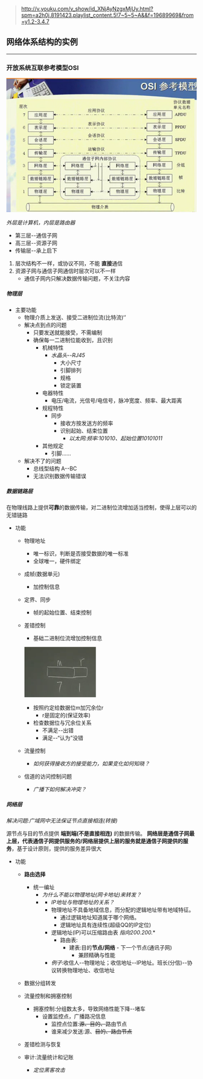 >http://v.youku.com/v_show/id_XNjAyNzgxMjUy.html?spm=a2h0j.8191423.playlist_content.5!7~5~5~A&&f=19689969&from=y1.2-3.4.7

## 网络体系结构的实例

---

### 开放系统互联参考模型OSI

![开房系统互联参考模型](assets/markdown-img-paste-20170807214845941.png)

*外层是计算机，内层是路由器*
- 第三层--通信子网
- 高三层--资源子网
- 传输层--承上启下

1. 层次结构不一样，或协议不同，不能 **直接**通信
2. 资源子网与通信子网通信时层次可以不一样
    - 通信子网内只解决数据传输问题，不关注内容

##### 物理层
- 主要功能
  - 物理介质上发送、接受二进制位流(比特流)‘’
  - 解决点到点的问题
    - 只要发送就能接受，不需编制
    - 确保每一二进制位能收到，且识别
      - 机械特性
        - *水晶头--RJ45*
          - 大小尺寸
          - 引脚排列
          - 规格
          - 锁定装置
      - 电器特性
        - 电压/电流，光信号/电信号，脉冲宽度、频率、最大距离
      - 规程特性
        - 同步
          - 接收方按发送方的频率
          - 识别起始、结束位置
            - *以太网:频率:101010、起始位置10101011*
      - 其他规定
        - 引脚……
  - 解决不了的问题
    - 总线型结构 A--BC
    - 无法识别数据传输错误

##### 数据链路层
在物理线路上提供**可靠**的数据传输，对二进制位流增加适当控制，使得上层可以的无错链路
- 功能
  - 物理地址
    - 唯一标识，判断是否接受数据的唯一标准
    - 全球唯一，硬件绑定
  - 成帧(数据单元)
    - 加控制信息
  - 定界、同步
    - 帧的起始位置、结束控制
  - 差错控制
    - 基础二进制位流增加控制信息

    ![](assets/markdown-img-paste-20170807230736767.png)

      - 按照约定给数据位m加冗余位r
        - r是固定的(保证效率)
      - 检查数据位与冗余位关系
        - 不满足--出错
        - 满足--“认为”没错
  - 流量控制
    - *如何获得接收方的接受能力，如果变化如何知晓？*
  - 信道的访问控制问题
    - *广播下如何解决冲突？*

##### 网络层
*解决问题:广域网中无法保证节点直接相连(转接)*

源节点与目的节点提供 **端到端(不是直接相连)** 的数据传输。
**网络层是通信子网最上层，代表通信子网提供服务的/网络层提供上层的服务就是通信子网提供的服务**，基于设计原则，提供的服务差异很大
- 功能
  - **路由选择**
    - 统一编址
      - *为什么不能以物理地址(网卡地址)来转发？*
      - - *IP地址与物理地址的关系？*
        - 物理地址不具备地域信息，而分配的逻辑地址带有地域特征。
          - 通过逻辑地址知道属于哪个网络。
          - 逻辑地址具有连续性(超级QQ的IP定位)
        - 逻辑地址(IP)可以压缩路由表 *指向200.200.**
          - 路由表:
            - 建表:目的**节点/网络** - 下一个节点(通讯子网)
              - 兼顾精确与性能
        - *例子*:收信人--物理地址；收信地址--IP地址。班长(分信)--协议转换物理地址、收信地址

  - 数据分组转发
  - 流量控制和拥塞控制
    - 拥塞控制:分组数太多，导致网络性能下降--堵车
      - 设置监控点，广播路况信息
        - 监控点位置:~~源、目的、~~路由节点
        - 谁来减少发送:源、~~目的、路由节点~~
  - 差错检测与恢复
  - 审计:流量统计和记账
    - *定位黑客攻击*
